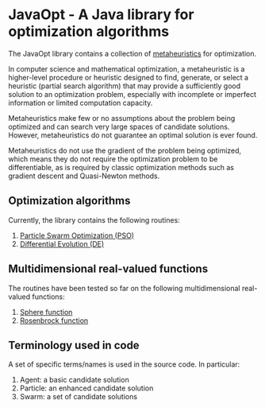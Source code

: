 # JavaOpt - A Java library for optimization algorithms

The JavaOpt library contains a collection of [metaheuristics](https://en.wikipedia.org/wiki/Metaheuristic) for optimization.

In computer science and mathematical optimization, a metaheuristic is a higher-level procedure or heuristic designed to find, generate, or select a heuristic (partial search algorithm) that may provide a sufficiently good solution to an optimization problem, especially with incomplete or imperfect information or limited computation capacity.

Metaheuristics make few or no assumptions about the problem being optimized and can search very large spaces of candidate solutions. However, metaheuristics do not guarantee an optimal solution is ever found.

Metaheuristics do not use the gradient of the problem being optimized, which means they do not require the optimization problem to be differentiable, as is required by classic optimization methods such as gradient descent and Quasi-Newton methods.

## Optimization algorithms

Currently, the library contains the following routines:

1. [Particle Swarm Optimization (PSO)](https://en.wikipedia.org/wiki/Particle_swarm_optimization)
2. [Differential Evolution (DE)](https://en.wikipedia.org/wiki/Differential_evolution)

## Multidimensional real-valued functions

The routines have been tested so far on the following multidimensional real-valued functions:

1. [Sphere function](https://www.sfu.ca/~ssurjano/spheref.html)
2. [Rosenbrock function](https://en.wikipedia.org/wiki/Rosenbrock_function)

## Terminology used in code

A set of specific terms/names is used in the source code. In particular:

1. Agent: a basic candidate solution
2. Particle: an enhanced candidate solution
3. Swarm: a set of candidate solutions